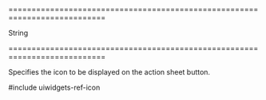 ===========================================================================
<!--type-->String<!--/type-->
===========================================================================

<!--shortDescription-->
Specifies the icon to be displayed on the action sheet button.
<!--/shortDescription-->

<!--fullDescription-->
#include uiwidgets-ref-icon
<!--/fullDescription-->